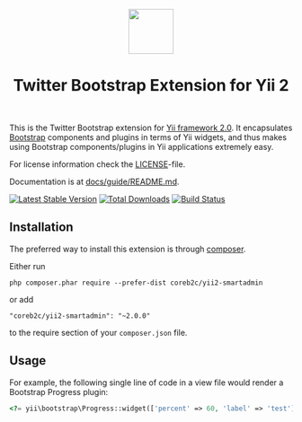 <p align="center">
    <a href="http://getbootstrap.com/" target="_blank" rel="external">
        <img src="https://v4-alpha.getbootstrap.com/assets/brand/bootstrap-solid.svg" height="80px">
    </a>
    <h1 align="center">Twitter Bootstrap Extension for Yii 2</h1>
    <br>
</p>

This is the Twitter Bootstrap extension for [Yii framework 2.0](http://www.yiiframework.com). It encapsulates [Bootstrap](http://getbootstrap.com/) components
and plugins in terms of Yii widgets, and thus makes using Bootstrap components/plugins
in Yii applications extremely easy.

For license information check the [LICENSE](LICENSE.md)-file.

Documentation is at [docs/guide/README.md](docs/guide/README.md).

[![Latest Stable Version](https://poser.pugx.org/coreb2c/yii2-smartadmin/v/stable.png)](https://packagist.org/packages/coreb2c/yii2-smartadmin)
[![Total Downloads](https://poser.pugx.org/coreb2c/yii2-smartadmin/downloads.png)](https://packagist.org/packages/coreb2c/yii2-smartadmin)
[![Build Status](https://travis-ci.org/coreb2c/yii2-smartadmin.svg?branch=master)](https://travis-ci.org/coreb2c/yii2-smartadmin)


Installation
------------

The preferred way to install this extension is through [composer](http://getcomposer.org/download/).

Either run

```
php composer.phar require --prefer-dist coreb2c/yii2-smartadmin
```

or add

```
"coreb2c/yii2-smartadmin": "~2.0.0"
```

to the require section of your `composer.json` file.

Usage
----

For example, the following
single line of code in a view file would render a Bootstrap Progress plugin:

```php
<?= yii\bootstrap\Progress::widget(['percent' => 60, 'label' => 'test']) ?>
```
